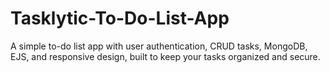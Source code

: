 # Tasklytic-To-Do-List-App
A simple to-do list app with user authentication, CRUD tasks, MongoDB, EJS, and responsive design, built to keep your tasks organized and secure.
